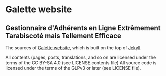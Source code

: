 # Galette website

## Gestionnaire d'Adhérents en Ligne Extrêmement Tarabiscoté mais Tellement Efficace

The sources of [Galette website](https://galette.eu), which is built on the top of [Jekyll](https://jekyllrb.com).

All contents (pages, posts, translations, and so on are licensed under the terms of the CC BY-SA 4.0 (see LICENSE.contents file)
All source code is licensed under the terms of the GLPv3 or later (see LICENSE file).
